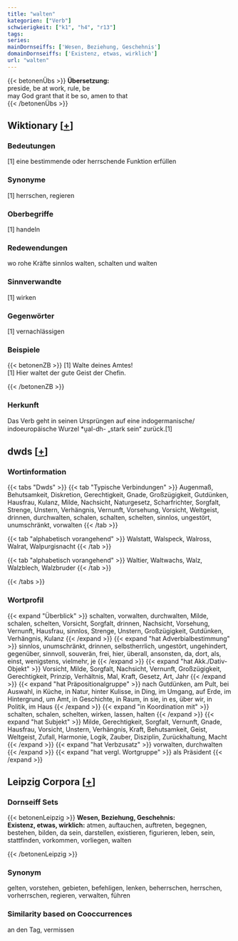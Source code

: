 ```yaml
---
title: "walten"
kategorien: ["Verb"]
schwierigkeit: ["k1", "h4", "r13"]
tags:
series:
mainDornseiffs: ['Wesen, Beziehung, Geschehnis']
domainDornseiffs: ['Existenz, etwas, wirklich']
url: "walten"
---
```


{{< betonenÜbs >}}
**Übersetzung:**  
preside, be at work, rule, be  
may God grant that it be so, amen to that  
{{< /betonenÜbs >}}

## Wiktionary [[+](https://de.wiktionary.org/wiki/walten)]

### Bedeutungen
[1] eine bestimmende oder herrschende Funktion erfüllen  

### Synonyme
[1] herrschen, regieren  

### Oberbegriffe
[1] handeln  

### Redewendungen
wo rohe Kräfte sinnlos walten, schalten und walten  

### Sinnverwandte
[1] wirken  

### Gegenwörter
[1] vernachlässigen  

### Beispiele
{{< betonenZB >}}
[1] Walte deines Amtes!  
[1] Hier waltet der gute Geist der Chefin.  

{{< /betonenZB >}}
### Herkunft
Das Verb geht in seinen Ursprüngen auf eine indogermanische/ indoeuropäische Wurzel *u̯al-dh- „stark sein“ zurück.[1]  



## dwds [[+](https://www.dwds.de/wb/walten)]

### Wortinformation
{{< tabs "Dwds" >}}
{{< tab "Typische Verbindungen" >}}
Augenmaß, Behutsamkeit, Diskretion, Gerechtigkeit, Gnade, Großzügigkeit, Gutdünken, Hausfrau, Kulanz, Milde, Nachsicht, Naturgesetz, Scharfrichter, Sorgfalt, Strenge, Unstern, Verhängnis, Vernunft, Vorsehung, Vorsicht, Weltgeist, drinnen, durchwalten, schalen, schalten, schelten, sinnlos, ungestört, unumschränkt, vorwalten
{{< /tab >}}

{{< tab "alphabetisch vorangehend" >}}
Walstatt, Walspeck, Walross, Walrat, Walpurgisnacht
{{< /tab >}}

{{< tab "alphabetisch vorangehend" >}}
Waltier, Waltwachs, Walz, Walzblech, Walzbruder
{{< /tab >}}

{{< /tabs >}}

### Wortprofil
{{< expand "Überblick" >}} schalten, vorwalten, durchwalten, Milde, schalen, schelten, Vorsicht, Sorgfalt, drinnen, Nachsicht, Vorsehung, Vernunft, Hausfrau, sinnlos, Strenge, Unstern, Großzügigkeit, Gutdünken, Verhängnis, Kulanz {{< /expand >}}
{{< expand "hat Adverbialbestimmung" >}} sinnlos, unumschränkt, drinnen, selbstherrlich, ungestört, ungehindert, gegenüber, sinnvoll, souverän, frei, hier, überall, ansonsten, da, dort, als, einst, wenigstens, vielmehr, je {{< /expand >}}
{{< expand "hat Akk./Dativ-Objekt" >}} Vorsicht, Milde, Sorgfalt, Nachsicht, Vernunft, Großzügigkeit, Gerechtigkeit, Prinzip, Verhältnis, Mal, Kraft, Gesetz, Art, Jahr {{< /expand >}}
{{< expand "hat Präpositionalgruppe" >}} nach Gutdünken, am Pult, bei Auswahl, in Küche, in Natur, hinter Kulisse, in Ding, im Umgang, auf Erde, im Hintergrund, um Amt, in Geschichte, in Raum, in sie, in es, über wir, in Politik, im Haus {{< /expand >}}
{{< expand "in Koordination mit" >}} schalten, schalen, schelten, wirken, lassen, halten {{< /expand >}}
{{< expand "hat Subjekt" >}} Milde, Gerechtigkeit, Sorgfalt, Vernunft, Gnade, Hausfrau, Vorsicht, Unstern, Verhängnis, Kraft, Behutsamkeit, Geist, Weltgeist, Zufall, Harmonie, Logik, Zauber, Disziplin, Zurückhaltung, Macht {{< /expand >}}
{{< expand "hat Verbzusatz" >}} vorwalten, durchwalten {{< /expand >}}
{{< expand "hat vergl. Wortgruppe" >}} als Präsident {{< /expand >}}

## Leipzig Corpora [[+](https://corpora.uni-leipzig.de/en/res?word=walten&corpusId=deu_newscrawl-public_2018)]

### Dornseiff Sets
{{< betonenLeipzig >}}
**Wesen, Beziehung, Geschehnis:**  
**Existenz, etwas, wirklich:** atmen, auftauchen, auftreten, begegnen, bestehen, bilden, da sein, darstellen, existieren, figurieren, leben, sein, stattfinden, vorkommen, vorliegen, walten  

{{< /betonenLeipzig >}}

### Synonym
gelten, vorstehen, gebieten, befehligen, lenken, beherrschen, herrschen, vorherrschen, regieren, verwalten, führen


### Similarity based on Cooccurrences
an den Tag, vermissen


